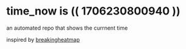 # time_now is (( 1706230800940 ))

an automated repo that shows the currnent time

inspired by [breakingheatmap](https://github.com/breakingheatmap/breakingheatmap)